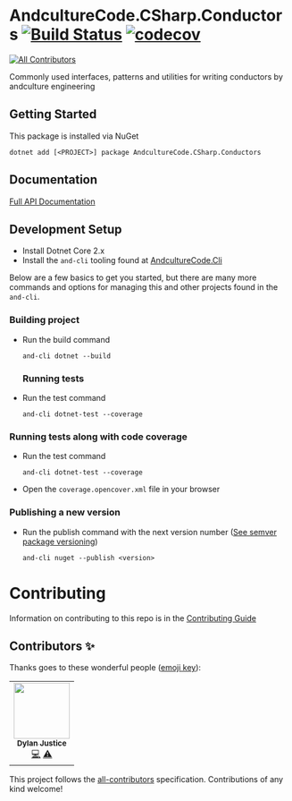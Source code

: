 # AndcultureCode.CSharp.Conductors [![Build Status](https://travis-ci.org/AndcultureCode/AndcultureCode.CSharp.Conductors.svg?branch=master)](https://travis-ci.org/AndcultureCode/AndcultureCode.CSharp.Conductors) [![codecov](https://codecov.io/gh/AndcultureCode/AndcultureCode.CSharp.Conductors/branch/master/graph/badge.svg)](https://codecov.io/gh/AndcultureCode/AndcultureCode.CSharp.Conductors)
<!-- ALL-CONTRIBUTORS-BADGE:START - Do not remove or modify this section -->
[![All Contributors](https://img.shields.io/badge/all_contributors-1-orange.svg?style=flat-square)](#contributors-)
<!-- ALL-CONTRIBUTORS-BADGE:END -->
Commonly used interfaces, patterns and utilities for writing conductors by andculture engineering

## Getting Started
This package is installed via NuGet
```
dotnet add [<PROJECT>] package AndcultureCode.CSharp.Conductors
```

## Documentation

[Full API Documentation](src/AndcultureCode.CSharp.Conductors/AndcultureCode.CSharp.Conductors.md)


## Development Setup

* Install Dotnet Core 2.x
* Install the `and-cli` tooling found at [AndcultureCode.Cli](https://github.com/AndcultureCode/AndcultureCode.Cli)

Below are a few basics to get you started, but there are many more commands and options for managing this and other projects found in the `and-cli`.

### Building project
* Run the build command
    ```
    and-cli dotnet --build
    ```

    ### Running tests
* Run the test command
    ```
    and-cli dotnet-test --coverage
    ```

### Running tests along with code coverage
* Run the test command
    ```
    and-cli dotnet-test --coverage
    ```
* Open the `coverage.opencover.xml` file in your browser

### Publishing a new version
* Run the publish command with the next version number ([See semver package versioning](https://docs.microsoft.com/en-us/nuget/concepts/package-versioning))
    ```
    and-cli nuget --publish <version>
    ```

Contributing
======

Information on contributing to this repo is in the [Contributing Guide](CONTRIBUTING.md)

## Contributors ✨

Thanks goes to these wonderful people ([emoji key](https://allcontributors.org/docs/en/emoji-key)):

<!-- ALL-CONTRIBUTORS-LIST:START - Do not remove or modify this section -->
<!-- prettier-ignore-start -->
<!-- markdownlint-disable -->
<table>
  <tr>
    <td align="center"><a href="http://resume.dylanjustice.com"><img src="https://avatars.githubusercontent.com/u/22502365?v=4?s=100" width="100px;" alt=""/><br /><sub><b>Dylan Justice</b></sub></a><br /><a href="https://github.com/AndcultureCode/AndcultureCode.CSharp.Conductors/commits?author=dylanjustice" title="Code">💻</a> <a href="https://github.com/AndcultureCode/AndcultureCode.CSharp.Conductors/commits?author=dylanjustice" title="Tests">⚠️</a></td>
  </tr>
</table>

<!-- markdownlint-restore -->
<!-- prettier-ignore-end -->

<!-- ALL-CONTRIBUTORS-LIST:END -->

This project follows the [all-contributors](https://github.com/all-contributors/all-contributors) specification. Contributions of any kind welcome!